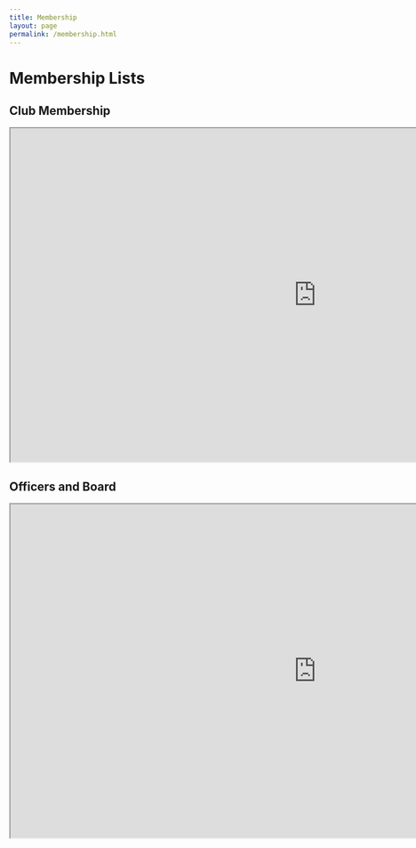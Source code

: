 ```yaml
---
title: Membership
layout: page
permalink: /membership.html
---
```


# Membership Lists

## Club Membership

<iframe width="1100" height="600" src="https://docs.google.com/spreadsheets/d/e/2PACX-1vThRvLUB3sjQoyPqKzA4L0zzON2iFxAZcmJykKR0uMyPEiAG9udgoapdZ9RAKatzoKyOLOYjhcphKZV/pubhtml?widget=true&amp;headers=false"></iframe>


## Officers and Board

<iframe width="1100" height="600" src="https://docs.google.com/spreadsheets/d/e/2PACX-1vQDsAPDbxWtJnbKAS4TXwaLgVvyC0LFgBYPiawmR_mEDNIIXxm-Y-kD-_SmD3YUgw/pubhtml?widget=true&amp;headers=false"></iframe>